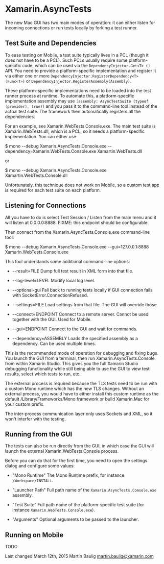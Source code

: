 Xamarin.AsyncTests
==================

The new Mac GUI has two main modes of operation: it can either listen for incoming connections or
run tests locally by forking a test runner.

Test Suite and Dependencies
---------------------------

To ease testing on Mobile, a test suite typically lives in a PCL (though it does not have to
be a PCL).  Such PCLs usually require some platform-specific code, which can be used via the
`DependencyInjector.Get<T> ()` API.  You need to provide a platform-specific implementation
and register it via either one or more `DependencyInjector.RegisterDependency<T> (Func<T>)` or
`DependencyInjector.RegisterAssembly(Assembly)`.

These platform-specific implementations need to be loaded into the test runner process at
runtime.  To automate this, a platform-specific implementation assembly may use
`[assembly: AsyncTestSuite (typeof (provider), true)]` and you pass it to the command-line
tool instead of the actual test suite.  The framework then automatically registers all the
dependencies.

For an example, see Xamarin.WebTests.Console.exe.  The main test suite is Xamarin.WebTests.dll,
which is a PCL, so it needs a platform-specific implementation.  Yon can either use

$ mono --debug Xamarin.AsyncTests.Console.exe --dependency=Xamarin.WebTests.Console.exe Xamartin.WebTests.dll

or

$ mono --debug Xamarin.AsyncTests.Console.exe Xamartin.WebTests.Console.dll

Unfortunately, this technique does not work on Mobile, so a custom test app is required for
each test suite on each platform.

Listening for Connections
-------------------------

All you have to do is select Test Session / Listen from the main menu and it will listen
at 0.0.0.0:8888.  FIXME: this endpoint should be configurable.

Then connect from the Xamarin.AsyncTests.Console.exe command-line tool:

$ mono --debug Xamarin.AsyncTests.Console.exe --gui=127.0.0.1:8888 Xamarin.WebTests.Console.exe

This tool understands some additional command-line options:

* --result=FILE
  Dump full test result in XML form into that file.

* --log-level=LEVEL
  Modify local log level.
  
* --optional-gui
  Fall back to running tests locally if GUI connection fails with SocketError.ConnectionRefused.
  
* --settings=FILE
  Load settings from that file.  The GUI will override those.

* --connect=ENDPOINT
  Connect to a remote server.  Cannot be used together with the GUI.  Used for Mobile.
  
* --gui=ENDPOINT
  Connect to the GUI and wait for commands.
  
* --dependency=ASSEMBLY
  Loads the specified assembly as a dependency.  Can be used multiple times.
  
This is the recommended mode of operation for debugging and fixing bugs.  You launch the
GUI from a terminal, then run Xamarin.AsyncTests.Console from within Xamarin Studio.  This
gives you the full Xamarin Studio debugging functionality while still being able to use the
GUI to view test results, select which tests to run, etc.

The external process is required because the TLS tests need to be run with a custom Mono
runtime which has the new TLS changes.  Without an external process, you would have to either
install this custom runtime as the default /Library/Frameworks/Mono.framework or build
Xamarin.Mac for your custom prefix.

The inter-process communication layer only uses Sockets and XML, so it won't interfer with
the testing.

Running from the GUI
--------------------

The tests can also be run directly from the GUI, in which case the GUI will launch the external
Xamarin.WebTests.Console process.

Before you can do that for the first time, you need to open the settings dialog and configure
some values:

* "Mono Runtime"
  The Mono Runtime prefix, for instance `/Workspace/INSTALL`.

* "Launcher Path"
  Full path name of the `Xamarin.AsyncTests.Console.exe` assembly.
  
* "Test Suite"
  Full path name of the platform-specific test suite (for instance `Xamarin.WebTests.Console.exe`).
  
* "Arguments"
  Optional arguments to be passed to the launcher.
  
Running on Mobile
-----------------

TODO


Last changed March 12th, 2015
Martin Baulig <martin.baulig@xamarin.com>

